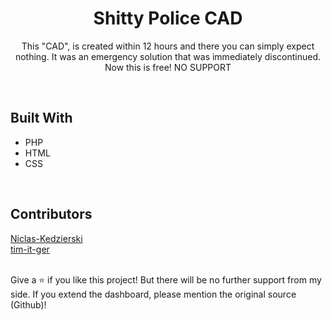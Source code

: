 <h1 align="center">Shitty Police CAD</h1>
<p align="center">This "CAD", is created within 12 hours and there you can simply expect nothing. It was an emergency solution that was immediately discontinued. Now this is free! NO SUPPORT</p>
  
<br />

## Built With
- PHP
- HTML
- CSS

<br />

## Contributors
[Niclas-Kedzierski](https://github.com/Niclas-Kedzierski)
<br />
[tim-it-ger](https://github.com/tim-it-ger)

<br />
Give a ⭐️ if you like this project!
But there will be no further support from my side. If you extend the dashboard, please mention the original source (Github)!
